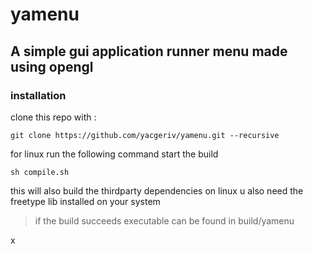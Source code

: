# yamenu
## A simple gui application runner menu made using opengl

### installation

clone this repo with :
```
git clone https://github.com/yacgeriv/yamenu.git --recursive
```

for linux run the following command start the build
```
sh compile.sh
```
this will also build the thirdparty dependencies
on linux u also need the freetype lib installed on your system

>if the build succeeds executable can be found in build/yamenu

x
